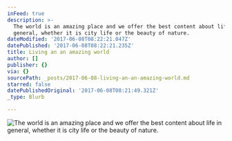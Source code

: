 ```yaml
---
inFeed: true
description: >-
  The world is an amazing place and we offer the best content about life in
  general, whether it is city life or the beauty of nature. 
dateModified: '2017-06-08T08:22:21.047Z'
datePublished: '2017-06-08T08:22:21.235Z'
title: Living an an amazing world
author: []
publisher: {}
via: {}
sourcePath: _posts/2017-06-08-living-an-an-amazing-world.md
starred: false
datePublishedOriginal: '2017-06-08T08:21:49.321Z'
_type: Blurb

---
```

![The world is an amazing place and we offer the best content about life in general, whether it is city life or the beauty of nature. ](https://the-grid-user-content.s3-us-west-2.amazonaws.com/36f6725f-d2c8-4083-b9b6-73b17ea69560.jpg)
